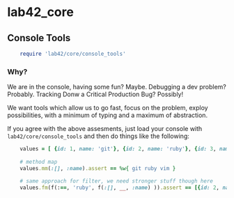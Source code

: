 # lab42\_core

## Console Tools

```ruby
    require 'lab42/core/console_tools'
```

### Why?

We are in the console, having some fun? Maybe. Debugging a dev problem? Probably. Tracking Donw a Critical Production Bug? Possibly!

We want tools which allow us to go fast, focus on the problem, exploy possibilities, with a minimum of typing and a maximum of abstraction.

If you agree with the above assesments, just load your console with `lab42/core/console_tools` and then do things like the following:

```ruby
    values = [ {id: 1, name: 'git'}, {id: 2, name: 'ruby'}, {id: 3, name: 'vim'} ]
    
    # method map
    values.mm(:[], :name).assert == %w{ git ruby vim }

    # same approach for filter, we need stronger stuff though here
    values.fm(f(:==, 'ruby', f(:[], __, :name) )).assert == [{id: 2, name: 'ruby'}]
```




